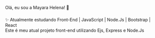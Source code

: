 <p align="left">Olá, eu sou a Mayara Helena! 🔭</p>

###
</h1>

###
</div>

<p align="left">
  
✨ Atualmente estudando Front-End | JavaScript | Node.Js | Bootstrap | React <br>
Este é meu atual projeto front-end utilizando Ejs, Express e Node.Js <br>

<a href="https://projeto-arturito.onrender.com/" target="_blank" aria-label="projeto-arturito-render">


